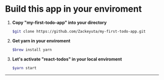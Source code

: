 # Build this app in your enviroment

1. **Copy "my-first-todo-app" into your directory**
    
    ```sh
    $git clone https://github.com/Zackeyuta/my-first-todo-app.git
    ```
    
2. **Get yarn in your enviroment**

    ```sh
    $brew install yarn
    ```
    
3. **Let's activate "react-todos" in your local enviroment**
    
    ```sh
    $yarn start
    ```
    
***
